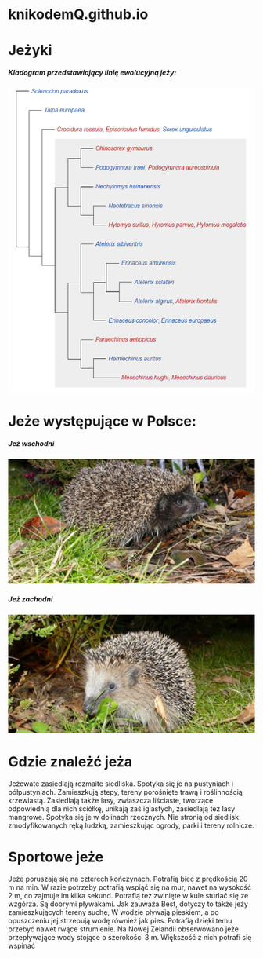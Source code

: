 # knikodemQ.github.io
# Jeżyki
##### Kladogram przedstawiający linię ewolucyjną jeży:
![rodzina](jezyk.png)

# Jeże występujące w Polsce:
##### Jeż wschodni
![wsch](jezwsch.png)
##### Jeż zachodni
![zach](jezzach.png)
# Gdzie znależć jeża
Jeżowate zasiedlają rozmaite siedliska. Spotyka się je na pustyniach i półpustyniach. Zamieszkują stepy, tereny porośnięte trawą i roślinnością krzewiastą. Zasiedlają także lasy, zwłaszcza liściaste, tworzące odpowiednią dla nich ściółkę, unikają zaś iglastych, zasiedlają też lasy mangrowe. Spotyka się je w dolinach rzecznych. Nie stronią od siedlisk zmodyfikowanych ręką ludzką, zamieszkując ogrody, parki i tereny rolnicze. 
# Sportowe jeże
Jeże poruszają się na czterech kończynach. Potrafią biec z prędkością 20 m na min. W razie potrzeby potrafią wspiąć się na mur, nawet na wysokość 2 m, co zajmuje im kilka sekund. Potrafią też zwinięte w kule sturlać się ze wzgórza. Są dobrymi pływakami. Jak zauważa Best, dotyczy to także jeży zamieszkujących tereny suche, W wodzie pływają pieskiem, a po opuszczeniu jej strzepują wodę również jak pies. Potrafią dzięki temu przebyć nawet rwące strumienie. Na Nowej Zelandii obserwowano jeże przepływające wody stojące o szerokości 3 m. Większość z nich potrafi się wspinać
